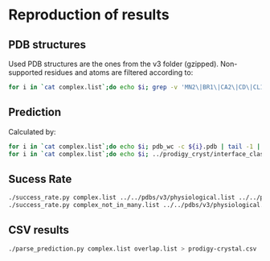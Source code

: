 
# Reproduction of results

## PDB structures

Used PDB structures are the ones from the v3 folder (gzipped). Non-supported residues and atoms are filtered according to:

```bash
for i in `cat complex.list`;do echo $i; grep -v 'MN2\|BR1\|CA2\|CD\|CL1\|CO3\|CU2\|FE2\|FUL\|HEC\|K1\|MG2\|NA\|NI2\|GAL\|NDG\|ACE\|CS\|GLC\|FUC\|MAN\|CO\|SEP\|CTN\|CU1\|BGC\|ZN\|CAS\|MSE\TOP' ${i}.pdb | pdb_delhetatm | pdb_selresname -ALA,CYS,ASP,GLU,PHE,GLY,HIS,ILE,LYS,LEU,MET,ASN,PRO,GLN,ARG,SER,THR,VAL,TRP,TYR > ${i}_parsed.pdb; done
```

## Prediction

Calculated by:

```bash
for i in `cat complex.list`;do echo $i; pdb_wc -c ${i}.pdb | tail -1 | cut -c5- | tr ',' ' ' > ${i}.chains; done
for i in `cat complex.list`;do echo $i; ../prodigy_cryst/interface_classifier.py ${i}_parsed.pdb --contact_list --selection `cat ${i}.chains | cut -c1-3` > ${i}.out; done
```

## Sucess Rate

```bash
./success_rate.py complex.list ../../pdbs/v3/physiological.list ../../pdbs/v3/nonphysiological.list
./success_rate.py complex_not_in_many.list ../../pdbs/v3/physiological.list ../../pdbs/v3/nonphysiological.list
```

## CSV results

```bash
./parse_prediction.py complex.list overlap.list > prodigy-crystal.csv
```


